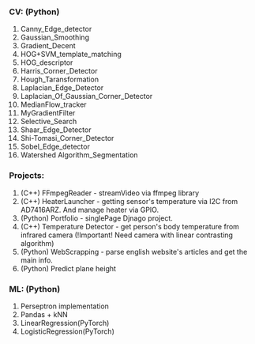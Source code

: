 ### CV: (Python)
1. Canny_Edge_detector
2. Gaussian_Smoothing
3. Gradient_Decent
4. HOG+SVM_template_matching
5. HOG_descriptor
6. Harris_Corner_Detector
7. Hough_Taransformation
8. Laplacian_Edge_Detector
9. Laplacian_Of_Gaussian_Corner_Detector
10. MedianFlow_tracker
11. MyGradientFilter
12. Selective_Search
13. Shaar_Edge_Detector
14. Shi-Tomasi_Corner_Detector
15. Sobel_Edge_detector
16. Watershed Algorithm_Segmentation

### Projects:
1. (C++) FFmpegReader - streamVideo via ffmpeg library
2. (C++) HeaterLauncher - getting sensor's temperature via I2C from AD7416ARZ. And manage heater via GPIO.
3. (Python) Portfolio - singlePage Djnago project.
4. (C++) Temperature Detector - get person's body temperature from infrared camera (!Important! Need camera with linear contrasting algorithm)
5. (Python) WebScrapping - parse english website's articles and get the main info.
6. (Python) Predict plane height

### ML: (Python)
1. Perseptron implementation
2. Pandas + kNN 
3. LinearRegression(PyTorch)
4. LogisticRegression(PyTorch)
